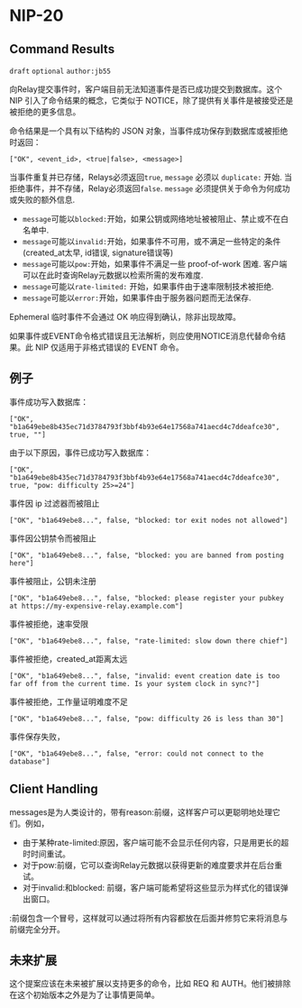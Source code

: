 NIP-20
======


Command Results
---------------

`draft` `optional` `author:jb55`

向Relay提交事件时，客户端目前无法知道事件是否已成功提交到数据库。这个 NIP 引入了命令结果的概念，它类似于 NOTICE，除了提供有关事件是被接受还是被拒绝的更多信息。

命令结果是一个具有以下结构的 JSON 对象，当事件成功保存到数据库或被拒绝时返回：

    ["OK", <event_id>, <true|false>, <message>]

当事件重复并已存储，Relays必须返回`true`, `message` 必须以 `duplicate:` 开始.
当拒绝事件，并不存储，Relay必须返回`false`.
`message` 必须提供关于命令为何成功或失败的额外信息.
- `message`可能以`blocked:`开始，如果公钥或网络地址被被阻止、禁止或不在白名单中.
- `message`可能以`invalid:`开始，如果事件不可用，或不满足一些特定的条件(created_at太早, id错误, signature错误等)
- `message`可能以`pow:`开始，如果事件不满足一些 proof-of-work 困难. 客户端可以在此时查询Relay元数据以检索所需的发布难度.
- `message`可能以`rate-limited:` 开始，如果事件由于速率限制技术被拒绝.
- `message`可能以`error:`开始，如果事件由于服务器问题而无法保存.

Ephemeral 临时事件不会通过 OK 响应得到确认，除非出现故障。

如果事件或EVENT命令格式错误且无法解析，则应使用NOTICE消息代替命令结果。此 NIP 仅适用于非格式错误的 EVENT 命令。

例子
--------

事件成功写入数据库：

    ["OK", "b1a649ebe8b435ec71d3784793f3bbf4b93e64e17568a741aecd4c7ddeafce30", true, ""]

由于以下原因，事件已成功写入数据库：

    ["OK", "b1a649ebe8b435ec71d3784793f3bbf4b93e64e17568a741aecd4c7ddeafce30", true, "pow: difficulty 25>=24"]

事件因 ip 过滤器而被阻止

    ["OK", "b1a649ebe8...", false, "blocked: tor exit nodes not allowed"]

事件因公钥禁令而被阻止

    ["OK", "b1a649ebe8...", false, "blocked: you are banned from posting here"]

事件被阻止，公钥未注册

    ["OK", "b1a649ebe8...", false, "blocked: please register your pubkey at https://my-expensive-relay.example.com"]

事件被拒绝，速率受限

    ["OK", "b1a649ebe8...", false, "rate-limited: slow down there chief"]

事件被拒绝，created_at距离太远

    ["OK", "b1a649ebe8...", false, "invalid: event creation date is too far off from the current time. Is your system clock in sync?"]

事件被拒绝，工作量证明难度不足

    ["OK", "b1a649ebe8...", false, "pow: difficulty 26 is less than 30"]

事件保存失败，

    ["OK", "b1a649ebe8...", false, "error: could not connect to the database"]



Client Handling
---------------

messages是为人类设计的，带有reason:前缀，这样客户可以更聪明地处理它们。例如，
- 由于某种rate-limited:原因，客户端可能不会显示任何内容，只是用更长的超时时间重试。
- 对于pow:前缀，它可以查询Relay元数据以获得更新的难度要求并在后台重试。
- 对于invalid:和blocked: 前缀，客户端可能希望将这些显示为样式化的错误弹出窗口。

:前缀包含一个冒号，这样就可以通过将所有内容都放在后面并修剪它来将消息与前缀完全分开。


未来扩展
-----------------

这个提案应该在未来被扩展以支持更多的命令，比如 REQ 和 AUTH。他们被排除在这个初始版本之外是为了让事情更简单。

